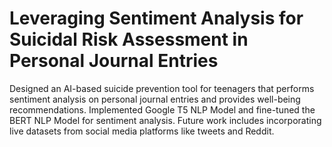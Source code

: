 # Leveraging Sentiment Analysis for Suicidal Risk Assessment in Personal Journal Entries

Designed an AI-based suicide prevention tool for teenagers that performs sentiment analysis on personal journal entries and provides well-being recommendations.
Implemented Google T5 NLP Model and fine-tuned the BERT NLP Model for sentiment analysis.
Future work includes incorporating live datasets from social media platforms like tweets and Reddit.
